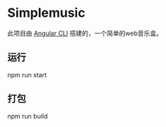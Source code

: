 # Simplemusic

此项目由 [Angular CLI](https://github.com/angular/angular-cli) 搭建的，一个简单的web音乐盒。

## 运行

npm run start

## 打包

npm run build

